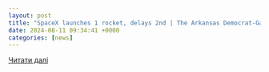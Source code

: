 ```yaml
---
layout: post
title: "SpaceX launches 1 rocket, delays 2nd | The Arkansas Democrat-Gazette - Arkansas’ Best News Source"
date: 2024-08-11 09:34:41 +0000
categories: [news]
---
```


[Читати далі](https://www.arkansasonline.com/news/2024/aug/11/spacex-launches-1-rocket-delays-2nd-trump-plane/)
